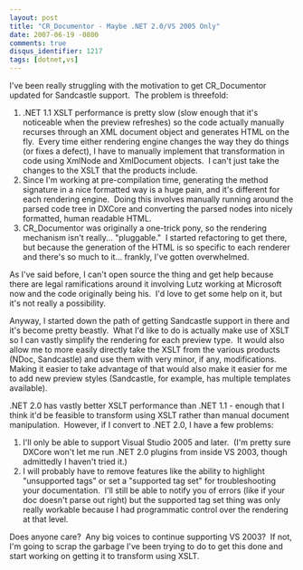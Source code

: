 ```yaml
---
layout: post
title: "CR_Documentor - Maybe .NET 2.0/VS 2005 Only"
date: 2007-06-19 -0800
comments: true
disqus_identifier: 1217
tags: [dotnet,vs]
---
```

I've been really struggling with the motivation to get CR_Documentor
updated for Sandcastle support.  The problem is threefold:

1. .NET 1.1 XSLT performance is pretty slow (slow enough that it's
    noticeable when the preview refreshes) so the code actually manually
    recurses through an XML document object and generates HTML on the
    fly.  Every time either rendering engine changes the way they do
    things (or fixes a defect), I have to manually implement that
    transformation in code using XmlNode and XmlDocument objects.  I
    can't just take the changes to the XSLT that the products include.
2. Since I'm working at pre-compilation time, generating the method
    signature in a nice formatted way is a huge pain, and it's different
    for each rendering engine.  Doing this involves manually running
    around the parsed code tree in DXCore and converting the parsed
    nodes into nicely formatted, human readable HTML.
3. CR_Documentor was originally a one-trick pony, so the rendering
    mechanism isn't really... "pluggable."  I started refactoring to get
    there, but because the generation of the HTML is so specific to each
    renderer and there's so much to it... frankly, I've gotten
    overwhelmed.

As I've said before, I can't open source the thing and get help because
there are legal ramifications around it involving Lutz working at
Microsoft now and the code originally being his.  I'd love to get some
help on it, but it's not really a possibility.

Anyway, I started down the path of getting Sandcastle support in there
and it's become pretty beastly.  What I'd like to do is actually make
use of XSLT so I can vastly simplify the rendering for each preview
type.  It would also allow me to more easily directly take the XSLT from
the various products (NDoc, Sandcastle) and use them with very minor, if
any, modifications.  Making it easier to take advantage of that would
also make it easier for me to add new preview styles (Sandcastle, for
example, has multiple templates available).

.NET 2.0 has vastly better XSLT performance than .NET 1.1 - enough that
I think it'd be feasible to transform using XSLT rather than manual
document manipulation.  However, if I convert to .NET 2.0, I have a few
problems:

1. I'll only be able to support Visual Studio 2005 and later.  (I'm
    pretty sure DXCore won't let me run .NET 2.0 plugins from inside VS
    2003, though admittedly I haven't tried it.)
2. I will probably have to remove features like the ability to
    highlight "unsupported tags" or set a "supported tag set" for
    troubleshooting your documentation.  I'll still be able to notify
    you of errors (like if your doc doesn't parse out right) but the
    supported tag set thing was only really workable because I had
    programmatic control over the rendering at that level.

Does anyone care?  Any big voices to continue supporting VS 2003?  If
not, I'm going to scrap the garbage I've been trying to do to get this
done and start working on getting it to transform using XSLT.
